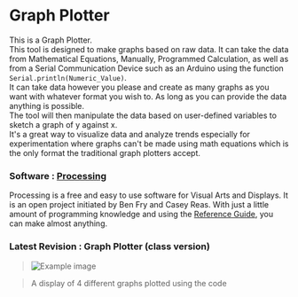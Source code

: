 # Graph Plotter
This is a Graph Plotter. <br>
This tool is designed to make graphs based on raw data. It can take the data from Mathematical Equations, Manually, Programmed Calculation, as well as from a Serial Communication Device such as an Arduino using the function ```Serial.println(Numeric_Value)```. <br>
It can take data however you please and create as many graphs as you want with whatever format you wish to. As long as you can provide the data anything is possible.<br>
The tool will then manipulate the data based on user-defined variables to sketch a graph of y against x.<br>
It's a great way to visualize data and analyze trends especially for experimentation where graphs can't be made using math equations which is the only format the traditional graph plotters accept.
### Software : [Processing](https://processing.org/download)
Processing is a free and easy to use software for Visual Arts and Displays. It is an open project initiated by Ben Fry and Casey Reas. With just a little amount of programming knowledge and using the [Reference Guide](https://processing.org/reference/), you can make almost anything.

### Latest Revision : Graph Plotter (class version)
> ![Example image](https://github.com/user-attachments/assets/d7f284fe-a1e5-441f-accc-ec9d2f1b469d)

> A display of 4 different graphs plotted using the code
